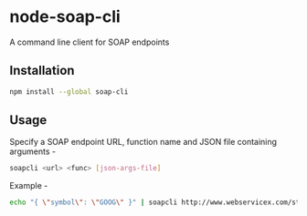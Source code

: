 # node-soap-cli

A command line client for SOAP endpoints

## Installation

```sh
npm install --global soap-cli
```

## Usage

Specify a SOAP endpoint URL, function name and JSON file containing arguments -

```sh
soapcli <url> <func> [json-args-file]
```

Example -

```sh
echo "{ \"symbol\": \"GOOG\" }" | soapcli http://www.webservicex.com/stockquote.asmx GetQuote
```
